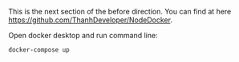 This is the next section of the before direction. You can find at here https://github.com/ThanhDeveloper/NodeDocker. 

Open docker desktop and run command line: 
```
docker-compose up
```